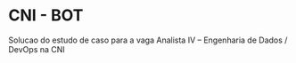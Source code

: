 # CNI - BOT

Solucao do estudo de caso para a vaga Analista IV – Engenharia de Dados / DevOps na CNI